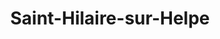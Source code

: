 ---
title: Saint-Hilaire-sur-Helpe
url: /saint-hilaire-sur-helpe/
latitude: 50.147
longitude: 3.931
---